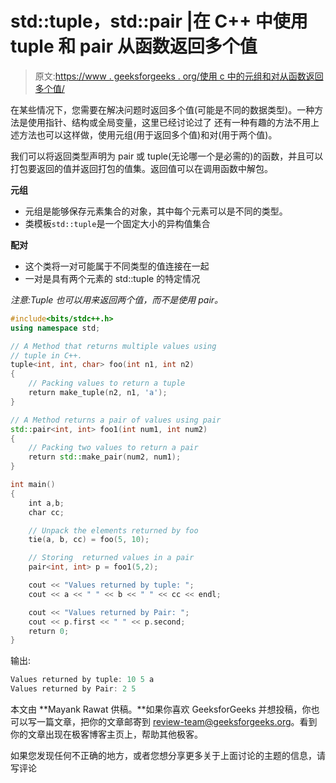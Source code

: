 # std::tuple，std::pair |在 C++ 中使用 tuple 和 pair 从函数返回多个值

> 原文:[https://www . geeksforgeeks . org/使用 c 中的元组和对从函数返回多个值/](https://www.geeksforgeeks.org/returning-multiple-values-from-a-function-using-tuple-and-pair-in-c/)

在某些情况下，您需要在解决问题时返回多个值(可能是不同的数据类型)。一种方法是使用指针、结构或全局变量，这里已经讨论过了
还有一种有趣的方法不用上述方法也可以这样做，使用元组(用于返回多个值)和对(用于两个值)。

我们可以将返回类型声明为 pair 或 tuple(无论哪一个是必需的)的函数，并且可以打包要返回的值并返回打包的值集。返回值可以在调用函数中解包。

**元组**

*   元组是能够保存元素集合的对象，其中每个元素可以是不同的类型。
*   类模板`std::tuple`是一个固定大小的异构值集合

**配对**

*   这个类将一对可能属于不同类型的值连接在一起
*   一对是具有两个元素的 std::tuple 的特定情况

*注意:Tuple 也可以用来返回两个值，而不是使用 pair。*

```cpp
#include<bits/stdc++.h>
using namespace std;

// A Method that returns multiple values using
// tuple in C++.
tuple<int, int, char> foo(int n1, int n2)
{
    // Packing values to return a tuple
    return make_tuple(n2, n1, 'a');             
}

// A Method returns a pair of values using pair
std::pair<int, int> foo1(int num1, int num2)
{
    // Packing two values to return a pair 
    return std::make_pair(num2, num1);            
}

int main()
{
    int a,b;
    char cc;

    // Unpack the elements returned by foo
    tie(a, b, cc) = foo(5, 10);      

    // Storing  returned values in a pair 
    pair<int, int> p = foo1(5,2);  

    cout << "Values returned by tuple: ";
    cout << a << " " << b << " " << cc << endl;

    cout << "Values returned by Pair: ";
    cout << p.first << " " << p.second;
    return 0;
}
```

输出:

```cpp
Values returned by tuple: 10 5 a
Values returned by Pair: 2 5

```

本文由 **Mayank Rawat 供稿。**如果你喜欢 GeeksforGeeks 并想投稿，你也可以写一篇文章，把你的文章邮寄到 review-team@geeksforgeeks.org。看到你的文章出现在极客博客主页上，帮助其他极客。

如果您发现任何不正确的地方，或者您想分享更多关于上面讨论的主题的信息，请写评论